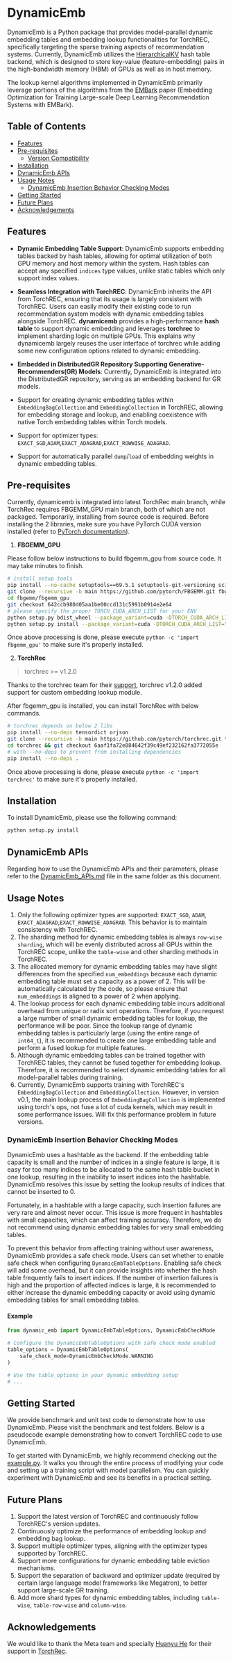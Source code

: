 # DynamicEmb

DynamicEmb is a Python package that provides model-parallel dynamic embedding tables and embedding lookup functionalities for TorchREC, specifically targeting the sparse training aspects of recommendation systems. Currently, DynamicEmb utilizes the [HierarchicalKV](https://github.com/NVIDIA-Merlin/HierarchicalKV) hash table backend, which is designed to store key-value (feature-embedding) pairs in the high-bandwidth memory (HBM) of GPUs as well as in host memory.

The lookup kernel algorithms implemented in DynamicEmb primarily leverage portions of the algorithms from the [EMBark](https://dl.acm.org/doi/abs/10.1145/3640457.3688111) paper (Embedding Optimization for Training Large-scale Deep Learning Recommendation Systems with EMBark).


## Table of Contents

- [Features](#features)
- [Pre-requisites](#pre-requisites)
  - [Version Compatibility](#version-compatibility)
- [Installation](#installation)
- [DynamicEmb APIs](#dynamicemb-apis)
- [Usage Notes](#usage-notes)
  - [DynamicEmb Insertion Behavior Checking Modes](#dynamicemb-insertion-behavior-checking-modes)
- [Getting Started](#getting-started)
- [Future Plans](#future-plans)
- [Acknowledgements](#acknowledgements)

## Features

- **Dynamic Embedding Table Support**: DynamicEmb supports embedding tables backed by hash tables, allowing for optimal utilization of both GPU memory and host memory within the system. Hash tables can accept any specified `indices` type values, unlike static tables which only support index values.

- **Seamless Integration with TorchREC**: DynamicEmb inherits the API from TorchREC, ensuring that its usage is largely consistent with TorchREC. Users can easily modify their existing code to run recommendation system models with dynamic embedding tables alongside TorchREC.
**dynamicemb** provides a high-performance **hash table** to support dynamic embedding and leverages **torchrec** to implement sharding logic on multiple GPUs. This explains why dynamicemb largely reuses the user interface of torchrec while adding some new configuration options related to dynamic embedding.

- **Embedded in DistributedGR Repository Supporting Generative-Recommenders(GR) Models**: Currently, DynamicEmb is integrated into the DistributedGR repository, serving as an embedding backend for GR models.

- Support for creating dynamic embedding tables within `EmbeddingBagCollection` and `EmbeddingCollection` in TorchREC, allowing for embedding storage and lookup, and enabling coexistence with native Torch embedding tables within Torch models.

- Support for optimizer types: `EXACT_SGD`,`ADAM`,`EXACT_ADAGRAD`,`EXACT_ROWWISE_ADAGRAD`.

- Support for automatically parallel `dump`/`load` of embedding weights in dynamic embedding tables.


## Pre-requisites

Currently, dynamicemb is integrated into latest TorchRec main branch, while TorchRec requires FBGEMM_GPU main branch, both of which are not packaged. Temporarily, installing from source code is required. Before installing the 2 libraries, make sure you have PyTorch CUDA version installed (refer to [PyTorch documentation](https://pytorch.org/get-started/locally/)).

1. **FBGEMM_GPU**

Please follow below instructions to build fbgemm_gpu from source code. It may take minutes to finish. 

```bash
# install setup tools
pip install --no-cache setuptools==69.5.1 setuptools-git-versioning scikit-build
git clone --recursive -b main https://github.com/pytorch/FBGEMM.git fbgemm
cd fbgemm/fbgemm_gpu
git checkout 642ccb980d05aa1be00ccd131c5991b0914e2e64
# please specify the proper TORCH_CUDA_ARCH_LIST for your ENV
python setup.py bdist_wheel --package_variant=cuda -DTORCH_CUDA_ARCH_LIST="8.0 9.0"
python setup.py install --package_variant=cuda -DTORCH_CUDA_ARCH_LIST="8.0 9.0"
```

Once above processing is done, please execute `python -c 'import fbgemm_gpu'` to make sure it's properly installed.

2. **TorchRec**

> torchrec >= v1.2.0

Thanks to the torchrec team for their [support](https://github.com/meta-pytorch/torchrec/commit/6aaf1fa72e884642f39c49ef232162fa3772055e), torchrec v1.2.0 added support for custom embedding lookup module.

After fbgemm_gpu is installed, you can install TorchRec with below commands.

```bash
# torchrec depends on below 2 libs
pip install --no-deps tensordict orjson
git clone --recursive -b main https://github.com/pytorch/torchrec.git torchrec
cd torchrec && git checkout 6aaf1fa72e884642f39c49ef232162fa3772055e
# with --no-deps to prevent from installing dependencies
pip install --no-deps .
```

Once above processing is done, please execute `python -c 'import torchrec'` to make sure it's properly installed.

## Installation

To install DynamicEmb, please use the following command:

```bash
python setup.py install
```

## DynamicEmb APIs

Regarding how to use the DynamicEmb APIs and their parameters, please refer to the [DynamicEmb_APIs.md](./DynamicEmb_APIs.md) file in the same folder as this document.

## Usage Notes

1. Only the following optimizer types are supported: `EXACT_SGD`, `ADAM`, `EXACT_ADAGRAD`,`EXACT_ROWWISE_ADAGRAD`. This behavior is to maintain consistency with TorchREC.
2. The sharding method for dynamic embedding tables is always `row-wise sharding`, which will be evenly distributed across all GPUs within the TorchREC scope, unlike the `table-wise` and other sharding methods in TorchREC.
3. The allocated memory for dynamic embedding tables may have slight differences from the specified `num_embeddings` because each dynamic embedding table must set a capacity as a power of 2. This will be automatically calculated by the code, so please ensure that `num_embeddings` is aligned to a power of 2 when applying.
4. The lookup process for each dynamic embedding table incurs additional overhead from unique or radix sort operations. Therefore, if you request a large number of small dynamic embedding tables for lookup, the performance will be poor. Since the lookup range of dynamic embedding tables is particularly large (using the entire range of `int64_t`), it is recommended to create one large embedding table and perform a fused lookup for multiple features.
5. Although dynamic embedding tables can be trained together with TorchREC tables, they cannot be fused together for embedding lookup. Therefore, it is recommended to select dynamic embedding tables for all model-parallel tables during training.
6. Currently, DynamicEmb supports training with TorchREC's `EmbeddingBagCollection` and `EmbeddingCollection`. However, in version v0.1, the main lookup process of `EmbeddingBagCollection` is implemented using torch's ops, not fuse a lot of cuda kernels, which may result in some performance issues. Will fix this performance problem in future versions.

### DynamicEmb Insertion Behavior Checking Modes

DynamicEmb uses a hashtable as the backend. If the embedding table capacity is small and the number of indices in a single feature is large, it is easy for too many indices to be allocated to the same hash table bucket in one lookup, resulting in the inability to insert indices into the hashtable. DynamicEmb resolves this issue by setting the lookup results of indices that cannot be inserted to 0.

Fortunately, in a hashtable with a large capacity, such insertion failures are very rare and almost never occur. This issue is more frequent in hashtables with small capacities, which can affect training accuracy. Therefore, we do not recommend using dynamic embedding tables for very small embedding tables.

To prevent this behavior from affecting training without user awareness, DynamicEmb provides a safe check mode. Users can set whether to enable safe check when configuring `DynamicEmbTableOptions`. Enabling safe check will add some overhead, but it can provide insights into whether the hash table frequently fails to insert indices. If the number of insertion failures is high and the proportion of affected indices is large, it is recommended to either increase the dynamic embedding capacity or avoid using dynamic embedding tables for small embedding tables.

#### Example

```python
from dynamic_emb import DynamicEmbTableOptions, DynamicEmbCheckMode

# Configure the DynamicEmbTableOptions with safe check mode enabled
table_options = DynamicEmbTableOptions(
    safe_check_mode=DynamicEmbCheckMode.WARNING
)

# Use the table_options in your dynamic embedding setup
# ...
```

## Getting Started

We provide benchmark and unit test code to demonstrate how to use DynamicEmb. Please visit the benchmark and test folders. Below is a pseudocode example demonstrating how to convert TorchREC code to use DynamicEmb.

To get started with DynamicEmb, we highly recommend checking out the [example.py](./example/example.py). It walks you through the entire process of modifying your code and setting up a training script with model parallelism. You can quickly experiment with DynamicEmb and see its benefits in a practical setting.

## Future Plans

1. Support the latest version of TorchREC and continuously follow TorchREC's version updates.
2. Continuously optimize the performance of embedding lookup and embedding bag lookup.
3. Support multiple optimizer types, aligning with the optimizer types supported by TorchREC.
4. Support more configurations for dynamic embedding table eviction mechanisms.
5. Support the separation of backward and optimizer update (required by certain large language model frameworks like Megatron), to better support large-scale GR training.
6. Add more shard types for dynamic embedding tables, including `table-wise`, `table-row-wise` and `column-wise`.

## Acknowledgements

We would like to thank the Meta team and specially [Huanyu He](https://github.com/TroyGarden) for their support in [TorchRec](https://github.com/pytorch/torchrec). 